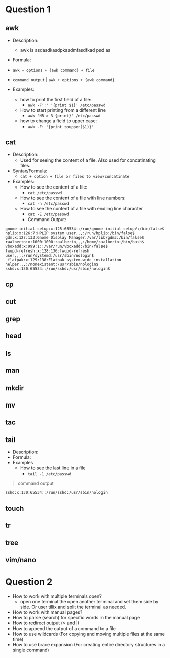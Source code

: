 # Question 1

## awk
* Description:
    * awk is asdasdkasdpkasdmfasdfkad psd as
* Formula:
* `awk + options + {awk command} + file`
* `command output` | `awk + options + {awk command}`

* Examples:
    * how to print the first field of a file:
        * `awk -F':' '{print $1}' /etc/passwd`
    * How to start printing from a different line 
        * `awk 'NR > 3 {print}' /etc/passwd`
    * how to change a field to upper case:
        * `awk -F: '{print toupper($1)}'`
## cat
* Description:  
  * Used for seeing the content of a file. Also used for concatinating files.
* Syntax/Formula:
  * `cat + option + file or files to view/concatinate`
* Examples:
  * How to see the content of a file:
    * `cat /etc/passwd`
  * How to see the content of a file with line numbers:
    * `cat -n /etc/passwd`
  * How to see the content of a file with endling line character
    * `cat -E /etc/passwd`
    * Command Output:
```
gnome-initial-setup:x:125:65534::/run/gnome-initial-setup/:/bin/false$
hplip:x:126:7:HPLIP system user,,,:/run/hplip:/bin/false$
gdm:x:127:133:Gnome Display Manager:/var/lib/gdm3:/bin/false$
raalberto:x:1000:1000:raalberto,,,:/home/raalberto:/bin/bash$
vboxadd:x:999:1::/var/run/vboxadd:/bin/false$
fwupd-refresh:x:128:136:fwupd-refresh user,,,:/run/systemd:/usr/sbin/nologin$
_flatpak:x:129:138:Flatpak system-wide installation helper,,,:/nonexistent:/usr/sbin/nologin$
sshd:x:130:65534::/run/sshd:/usr/sbin/nologin$
```
## cp
## cut
## grep
## head
## ls
## man
## mkdir
## mv
## tac
## tail
* Description:
* Formula:
* Examples
    * How to see the last line in a file
        * `tail -1 /etc/passwd`
> command output
```
sshd:x:130:65534::/run/sshd:/usr/sbin/nologin
```
## touch
## tr
## tree
## vim/nano


# Question 2

* How to work with multiple terminals open?
    * open one terminal the  open another terminal and set them side by side. Or user tillix and split the terminal as needed.
* How to work with manual pages?
* How to parse (search) for specific words in the manual page
* How to redirect output (> and |)
* How to append the output of a command to a file
* How to use wildcards (For copying and moving multiple files at the same time)
* How to use brace expansion (For creating entire directory structures in a single command)
